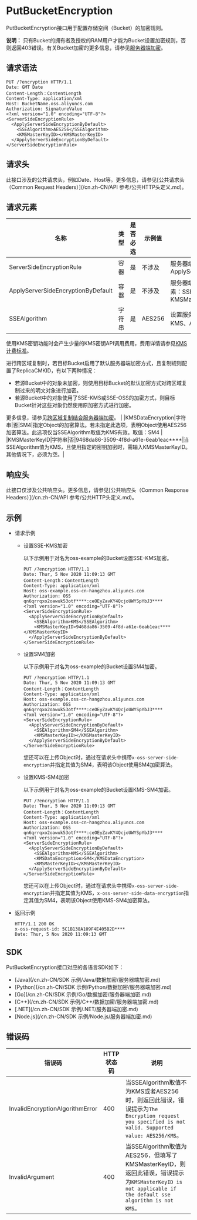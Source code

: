 # PutBucketEncryption

PutBucketEncryption接口用于配置存储空间（Bucket）的加密规则。

**说明：** 只有Bucket的拥有者及授权的RAM用户才能为Bucket设置加密规则，否则返回403错误。有关Bucket加密的更多信息，请参见[服务器端加密](/cn.zh-CN/开发指南/数据安全/数据加密/服务器端加密.md)。

## 请求语法

```
PUT /?encryption HTTP/1.1
Date: GMT Date
Content-Length：ContentLength
Content-Type: application/xml
Host: BucketName.oss.aliyuncs.com
Authorization: SignatureValue
<?xml version="1.0" encoding="UTF-8"?>
<ServerSideEncryptionRule>
  <ApplyServerSideEncryptionByDefault>
    <SSEAlgorithm>AES256</SSEAlgorithm>
    <KMSMasterKeyID></KMSMasterKeyID>
  </ApplyServerSideEncryptionByDefault>
</ServerSideEncryptionRule>
```

## 请求头

此接口涉及的公共请求头，例如Date、Host等。更多信息，请参见[公共请求头（Common Request Headers）](/cn.zh-CN/API 参考/公共HTTP头定义.md)。

## 请求元素

|名称|类型|是否必选|示例值|描述|
|--|--|----|---|--|
|ServerSideEncryptionRule|容器|是|不涉及|服务器端加密规则的容器。 子元素：ApplyServerSideEncryptionByDefault |
|ApplyServerSideEncryptionByDefault|容器|是|不涉及|服务器端默认加密方式的容器。 子元素：SSEAlgorithm，KMSMasterKeyID |
|SSEAlgorithm|字符串|是|AES256|设置服务器端默认加密方式。 取值：KMS、AES256、SM4

使用KMS密钥功能时会产生少量的KMS密钥API调用费用，费用详情请参见[KMS计费标准](/cn.zh-CN/产品定价/计费说明.md)。

进行跨区域复制时，若目标Bucket启用了默认服务器端加密方式，且复制规则配置了ReplicaCMKID，有以下两种情况：

-   若源Bucket中的对象未加密，则使用目标Bucket的默认加密方式对跨区域复制过来的明文对象进行加密。
-   若源Bucket中的对象使用了SSE-KMS或SSE-OSS的加密方式，则目标Bucket针对这些对象仍然使用原加密方式进行加密。

更多信息，请参见[跨区域复制结合服务器端加密](/cn.zh-CN/开发指南/数据安全/数据容灾/特殊场景下的复制行为.md)。 |
|KMSDataEncryption|字符串|否|SM4|指定Object的加密算法。若未指定此选项，表明Object使用AES256加密算法。此选项仅当SSEAlgorithm取值为KMS有效。取值：SM4 |
|KMSMasterKeyID|字符串|否|9468da86-3509-4f8d-a61e-6eab1eac\*\*\*\*|当SSEAlgorithm值为KMS，且使用指定的密钥加密时，需输入KMSMasterKeyID。其他情况下，必须为空。|

## 响应头

此接口仅涉及公共响应头。更多信息，请参见[公共响应头（Common Response Headers）](/cn.zh-CN/API 参考/公共HTTP头定义.md)。

## 示例

-   请求示例
    -   设置SSE-KMS加密

        以下示例用于对名为oss-example的Bucket设置SSE-KMS加密。

        ```
        PUT /?encryption HTTP/1.1
        Date: Thur, 5 Nov 2020 11:09:13 GMT
        Content-Length：ContentLength
        Content-Type: application/xml
        Host: oss-example.oss-cn-hangzhou.aliyuncs.com
        Authorization: OSS qn6qrrqxo2oawuk53otf****:ceOEyZavKY4QcjoUWYSpYbJ3****
        <?xml version="1.0" encoding="UTF-8"?>
        <ServerSideEncryptionRule>
          <ApplyServerSideEncryptionByDefault>
            <SSEAlgorithm>KMS</SSEAlgorithm>
            <KMSMasterKeyID>9468da86-3509-4f8d-a61e-6eab1eac****</KMSMasterKeyID>
          </ApplyServerSideEncryptionByDefault>
        </ServerSideEncryptionRule>
        ```

    -   设置SM4加密

        以下示例用于对名为oss-example的Bucket设置SM4加密。

        ```
        PUT /?encryption HTTP/1.1
        Date: Thur, 5 Nov 2020 11:09:13 GMT
        Content-Length：ContentLength
        Content-Type: application/xml
        Host: oss-example.oss-cn-hangzhou.aliyuncs.com
        Authorization: OSS qn6qrrqxo2oawuk53otf****:ceOEyZavKY4QcjoUWYSpYbJ3****
        <?xml version="1.0" encoding="UTF-8"?>
        <ServerSideEncryptionRule>
          <ApplyServerSideEncryptionByDefault>
            <SSEAlgorithm>SM4</SSEAlgorithm>
            <KMSMasterKeyID></KMSMasterKeyID>
          </ApplyServerSideEncryptionByDefault>
        </ServerSideEncryptionRule>
        ```

        您还可以在上传Object时，通过在请求头中携带`x-oss-server-side-encryption`并指定其值为SM4，表明该Object使用SM4加密算法。

    -   设置KMS-SM4加密

        以下示例用于对名为oss-example的Bucket设置KMS-SM4加密。

        ```
        PUT /?encryption HTTP/1.1
        Date: Thur, 5 Nov 2020 11:09:13 GMT
        Content-Length：ContentLength
        Content-Type: application/xml
        Host: oss-example.oss-cn-hangzhou.aliyuncs.com
        Authorization: OSS qn6qrrqxo2oawuk53otf****:ceOEyZavKY4QcjoUWYSpYbJ3****
        <?xml version="1.0" encoding="UTF-8"?>
        <ServerSideEncryptionRule>
          <ApplyServerSideEncryptionByDefault>
            <SSEAlgorithm>KMS</SSEAlgorithm>
            <KMSDataEncryption>SM4</KMSDataEncryption>
            <KMSMasterKeyID></KMSMasterKeyID>
          </ApplyServerSideEncryptionByDefault>
        </ServerSideEncryptionRule>
        ```

        您还可以在上传Object时，通过在请求头中携带`x-oss-server-side-encryption`并指定其值为KMS，`x-oss-server-side-data-encryption`指定其值为SM4，表明该Object使用KMS-SM4加密算法。

-   返回示例

    ```
    HTTP/1.1 200 OK
    x-oss-request-id: 5C1B138A109F4E405B2D****
    Date: Thur, 5 Nov 2020 11:09:13 GMT
    ```


## SDK

PutBucketEncryption接口对应的各语言SDK如下：

-   [Java](/cn.zh-CN/SDK 示例/Java/数据加密/服务器端加密.md)
-   [Python](/cn.zh-CN/SDK 示例/Python/数据加密/服务器端加密.md)
-   [Go](/cn.zh-CN/SDK 示例/Go/数据加密/服务器端加密.md)
-   [C++](/cn.zh-CN/SDK 示例/C++/数据加密/服务器端加密.md)
-   [.NET](/cn.zh-CN/SDK 示例/.NET/服务器端加密.md)
-   [Node.js](/cn.zh-CN/SDK 示例/Node.js/服务器端加密.md)

## 错误码

|错误码|HTTP状态码|说明|
|---|-------|--|
|InvalidEncryptionAlgorithmError|400|当SSEAlgorithm取值不为KMS或者AES256时，则返回此错误，错误提示为`The Encryption request you specified is not valid. Supported value: AES256/KMS`。|
|InvalidArgument|400|当SSEAlgorithm取值为AES256，但填写了KMSMasterKeyID，则返回此错误，错误提示为`KMSMasterKeyID is not applicable if the default sse algorithm is not KMS`。|

